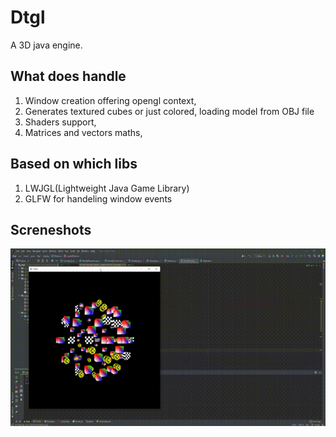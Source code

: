 # Dtgl

A 3D java engine.

## What does handle

1. Window creation offering opengl context,
2. Generates textured cubes or just colored, loading model from OBJ file
3. Shaders support,
4. Matrices and vectors maths,

## Based on which libs

1. LWJGL(Lightweight Java Game Library)
2. GLFW for handeling window events

## Screneshots

![demo](demo.gif)
